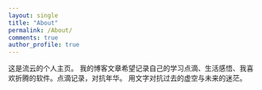 ```yaml
---
layout: single
title: "About"
permalink: /About/
comments: true
author_profile: true
---
```


这是流云的个人主页。
我的博客文章希望记录自己的学习点滴、生活感悟、我喜欢折腾的软件。点滴记录，对抗年华。
用文字对抗过去的虚空与未来的迷茫。
